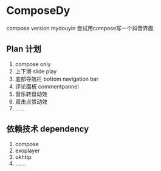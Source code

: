 # ComposeDy
compose version mydouyin
尝试用compose写一个抖音界面. 

## Plan 计划
1.  compose only   
2. 上下滑 slide play   
3. 底部导航栏 bottom navigation bar   
4. 评论面板  commentpannel   
5. 音乐转盘动效    
6. 双击点赞动效   
7. ......   

## 依赖技术 dependency
1. compose   
2. exoplayer   
3. okhttp   
4. .......
